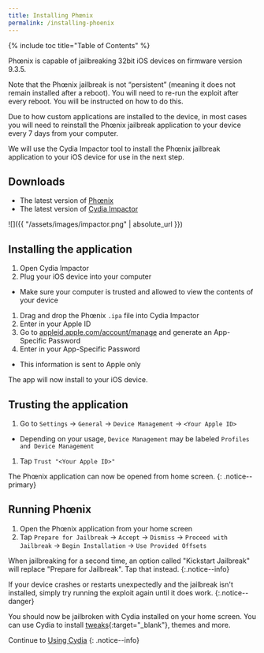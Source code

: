 ```yaml
---
title: Installing Phœnix
permalink: /installing-phoenix
---
```


{% include toc title="Table of Contents" %}

Phœnix is capable of jailbreaking 32bit iOS devices on firmware version 9.3.5.

Note that the Phœnix jailbreak is not “persistent” (meaning it does not remain installed after a reboot). You will need to re-run the exploit after every reboot. You will be instructed on how to do this.

Due to how custom applications are installed to the device, in most cases you will need to reinstall the Phœnix jailbreak application to your device every 7 days from your computer.

We will use the Cydia Impactor tool to install the Phœnix jailbreak application to your iOS device for use in the next step.

## Downloads

- The latest version of [Phœnix](https://phoenixpwn.com/)
- The latest version of [Cydia Impactor](http://www.cydiaimpactor.com/)

![]({{ "/assets/images/impactor.png" | absolute_url }})

## Installing the application

1. Open Cydia Impactor
1. Plug your iOS device into your computer
  - Make sure your computer is trusted and allowed to view the contents of your device
1. Drag and drop the Phœnix `.ipa` file into Cydia Impactor
1. Enter in your Apple ID
1. Go to [appleid.apple.com/account/manage](https://appleid.apple.com/account/manage) and generate an App-Specific Password
1. Enter in your App-Specific Password
  - This information is sent to Apple only

The app will now install to your iOS device.

## Trusting the application

1. Go to `Settings` -> `General` -> `Device Management` -> `<Your Apple ID>`
  - Depending on your usage, `Device Management` may be labeled `Profiles and Device Management`
1. Tap `Trust "<Your Apple ID>"`

The Phœnix application can now be opened from home screen.
{: .notice--primary}

## Running Phœnix

1. Open the Phœnix application from your home screen
1. Tap `Prepare for Jailbreak` -> `Accept` -> `Dismiss` -> `Proceed with Jailbreak` -> `Begin Installation` -> `Use Provided Offsets`

When jailbreaking for a second time, an option called "Kickstart Jailbreak" will replace "Prepare for Jailbreak". Tap that instead.
{:.notice--info}

If your device crashes or restarts unexpectedly and the jailbreak isn't installed, simply try running the exploit again until it does work.
{:.notice--danger}

You should now be jailbroken with Cydia installed on your home screen. You can use Cydia to install [tweaks](faq#tweaks){:target="_blank"}, themes and more.

Continue to [Using Cydia](using-cydia)
{: .notice--info}
